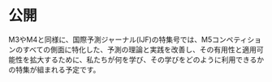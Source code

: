 # 公開
M3やM4と同様に、国際予測ジャーナル(IJF)の特集号では、M5コンペティションのすべての側面に特化した、予測の理論と実践を改善し、その有用性と適用可能性を拡大するために、私たちが何を学び、その学びをどのように利用できるかの特集が組まれる予定です。